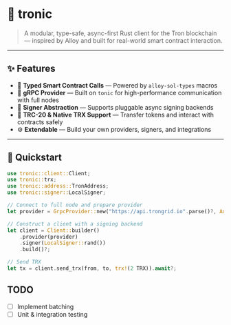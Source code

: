 # 🦀 tronic

> A modular, type-safe, async-first Rust client for the Tron blockchain — inspired by Alloy and built for real-world smart contract interaction.

---

## ✨ Features

- 🧱 **Typed Smart Contract Calls** — Powered by `alloy-sol-types` macros
- 📡 **gRPC Provider** — Built on `tonic` for high-performance communication with full nodes
- 🔐 **Signer Abstraction** — Supports pluggable async signing backends
- 🔗 **TRC-20 & Native TRX Support** — Transfer tokens and interact with contracts safely
- ⚙️ **Extendable** — Build your own providers, signers, and integrations

---

## 🚀 Quickstart

```rust
use tronic::client::Client;
use tronic::trx;
use tronic::address::TronAddress;
use tronic::signer::LocalSigner;

// Connect to full node and prepare provider
let provider = GrpcProvider::new("https://api.trongrid.io".parse()?, Auth::None).await?;

// Construct a client with a signing backend
let client = Client::builder()
    .provider(provider)
    .signer(LocalSigner::rand())
    .build()?;

// Send TRX
let tx = client.send_trx(from, to, trx!(2 TRX)).await?;
```

## TODO

- [ ] Implement batching
- [ ] Unit & integration testing
